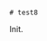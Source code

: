                                                                                                                                                                                                                                                                                                                                                                                                                                          # test8

Init.
